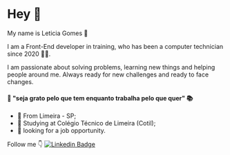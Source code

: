 # Hey 👋

My name is Leticia Gomes 👩

I am a Front-End developer in training, who has been a computer technician since 2020 👩‍💻.

I am passionate about solving problems, learning new things and helping people around me. Always ready for new challenges and ready to face changes.


#### 🎯 "seja grato pelo que tem enquanto trabalha pelo que quer"  📚

- 📍 From Limeira - SP;
- 🏫 Studying at Colégio Técnico de Limeira (Cotil);
-  👀 looking for a job opportunity.


Follow me 👇
 [![Linkedin Badge](https://img.shields.io/badge/-LinkedIn-blue?style=flat-square&logo=Linkedin&logoColor=white&link=https://www.linkedin.com/in/let%C3%ADcia-gomes002/)](https://www.linkedin.com/in/let%C3%ADcia-gomes002/)

